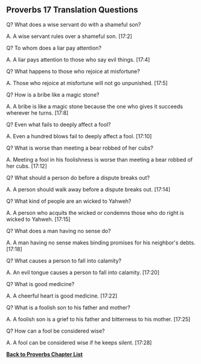 ## Proverbs 17 Translation Questions ##

Q? What does a wise servant do with a shameful son?

A. A wise servant rules over a shameful son. [17:2]

Q? To whom does a liar pay attention?

A. A liar pays attention to those who say evil things. [17:4]

Q? What happens to those who rejoice at misfortune?

A. Those who rejoice at misfortune will not go unpunished. [17:5]

Q? How is a bribe like a magic stone?

A. A bribe is like a magic stone because the one who gives it succeeds wherever he turns. [17:8]

Q? Even what fails to deeply affect a fool?

A. Even a hundred blows fail to deeply affect a fool. [17:10]

Q? What is worse than meeting a bear robbed of her cubs?

A. Meeting a fool in his foolishness is worse than meeting a bear robbed of her cubs. [17:12]

Q? What should a person do before a dispute breaks out?

A. A person should walk away before a dispute breaks out. [17:14]

Q? What kind of people are an wicked to Yahweh?

A. A person who acquits the wicked or condemns those who do right is wicked to Yahweh. [17:15]

Q? What does a man having no sense do?

A. A man having no sense makes binding promises for his neighbor's debts. [17:18]

Q? What causes a person to fall into calamity?

A. An evil tongue causes a person to fall into calamity. [17:20]

Q? What is good medicine?

A. A cheerful heart is good medicine. [17:22]

Q? What is a foolish son to his father and mother?

A. A foolish son is a grief to his father and bitterness to his mother. [17:25]

Q? How can a fool be considered wise?

A. A fool can be considered wise if he keeps silent. [17:28]

__[Back to Proverbs Chapter List](./)__

